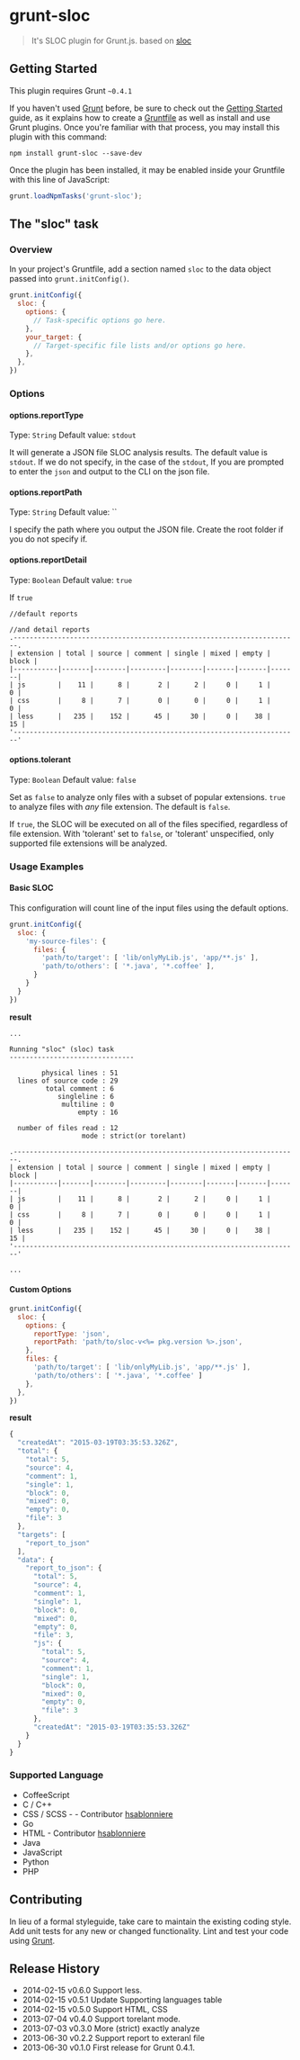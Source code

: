 # grunt-sloc

> It's SLOC plugin for Grunt.js. based on [sloc](https://npmjs.org/package/sloc)

## Getting Started
This plugin requires Grunt `~0.4.1`

If you haven't used [Grunt](http://gruntjs.com/) before, be sure to check out the [Getting Started](http://gruntjs.com/getting-started) guide, as it explains how to create a [Gruntfile](http://gruntjs.com/sample-gruntfile) as well as install and use Grunt plugins. Once you're familiar with that process, you may install this plugin with this command:

```shell
npm install grunt-sloc --save-dev
```

Once the plugin has been installed, it may be enabled inside your Gruntfile with this line of JavaScript:

```js
grunt.loadNpmTasks('grunt-sloc');
```

## The "sloc" task

### Overview
In your project's Gruntfile, add a section named `sloc` to the data object passed into `grunt.initConfig()`.

```js
grunt.initConfig({
  sloc: {
    options: {
      // Task-specific options go here.
    },
    your_target: {
      // Target-specific file lists and/or options go here.
    },
  },
})
```

### Options

#### options.reportType
Type: `String`
Default value: `stdout`

It will generate a JSON file SLOC analysis results. The default value is `stdout`.
If we do not specify, in the case of the `stdout`, If you are prompted to enter the `json` and output to the CLI on the json file.

#### options.reportPath
Type: `String`
Default value: ``

I specify the path where you output the JSON file. Create the root folder if you do not specify if.

#### options.reportDetail
Type: `Boolean`
Default value: `true`

If `true`

```shell
//default reports

//and detail reports
.-----------------------------------------------------------------------.
| extension | total | source | comment | single | mixed | empty | block |
|-----------|-------|--------|---------|--------|-------|-------|-------|
| js        |    11 |      8 |       2 |      2 |     0 |     1 |     0 |
| css       |     8 |      7 |       0 |      0 |     0 |     1 |     0 |
| less      |   235 |    152 |      45 |     30 |     0 |    38 |    15 |
'-----------------------------------------------------------------------'
```

#### options.tolerant
Type: `Boolean`
Default value: `false`

Set as `false` to analyze only files with a subset of popular extensions.  `true` to analyze files with *any* file extension.  The default is `false`.

If `true`, the SLOC will be executed on all of the files specified, regardless of file extension.  With 'tolerant' set to `false`, or 'tolerant' unspecified, only supported file extensions will be analyzed.

### Usage Examples

#### Basic SLOC
This configuration will count line of the input files using the default options.

```js
grunt.initConfig({
  sloc: {
    'my-source-files': {
      files: {
        'path/to/target': [ 'lib/onlyMyLib.js', 'app/**.js' ],
        'path/to/others': [ '*.java', '*.coffee' ],
      }
    }
  }
})
```

**result**

```
...

Running "sloc" (sloc) task
-------------------------------

        physical lines : 51
  lines of source code : 29
         total comment : 6
            singleline : 6
             multiline : 0
                 empty : 16

  number of files read : 12
                  mode : strict(or torelant) 
                  
.-----------------------------------------------------------------------.
| extension | total | source | comment | single | mixed | empty | block |
|-----------|-------|--------|---------|--------|-------|-------|-------|
| js        |    11 |      8 |       2 |      2 |     0 |     1 |     0 |
| css       |     8 |      7 |       0 |      0 |     0 |     1 |     0 |
| less      |   235 |    152 |      45 |     30 |     0 |    38 |    15 |
'-----------------------------------------------------------------------'

...
```

#### Custom Options

<!--
In this example, custom options are used to do something else with whatever else. So if the `testing` file has the content `Testing` and the `123` file had the content `1 2 3`, the generated result in this case would be `Testing: 1 2 3 !!!`
-->

```js
grunt.initConfig({
  sloc: {
    options: {
      reportType: 'json',
      reportPath: 'path/to/sloc-v<%= pkg.version %>.json',
    },
    files: {
      'path/to/target': [ 'lib/onlyMyLib.js', 'app/**.js' ],
      'path/to/others': [ '*.java', '*.coffee' ]
    },
  },
})
```

**result**

```js
{
  "createdAt": "2015-03-19T03:35:53.326Z",
  "total": {
    "total": 5,
    "source": 4,
    "comment": 1,
    "single": 1,
    "block": 0,
    "mixed": 0,
    "empty": 0,
    "file": 3
  },
  "targets": [
    "report_to_json"
  ],
  "data": {
    "report_to_json": {
      "total": 5,
      "source": 4,
      "comment": 1,
      "single": 1,
      "block": 0,
      "mixed": 0,
      "empty": 0,
      "file": 3,
      "js": {
        "total": 5,
        "source": 4,
        "comment": 1,
        "single": 1,
        "block": 0,
        "mixed": 0,
        "empty": 0,
        "file": 3
      },
      "createdAt": "2015-03-19T03:35:53.326Z"
    }
  }
}
```

### Supported Language
* CoffeeScript
* C / C++
* CSS / SCSS -  - Contributor [hsablonniere](https://github.com/hsablonniere)
* Go
* HTML - Contributor [hsablonniere](https://github.com/hsablonniere)
* Java
* JavaScript
* Python
* PHP

## Contributing
In lieu of a formal styleguide, take care to maintain the existing coding style. Add unit tests for any new or changed functionality. Lint and test your code using [Grunt](http://gruntjs.com/).

## Release History

* 2014-02-15  v0.6.0  Support less.
* 2014-02-15  v0.5.1  Update Supporting languages table
* 2014-02-15  v0.5.0  Support HTML, CSS
* 2013-07-04  v0.4.0  Support torelant mode.
* 2013-07-03  v0.3.0  More (strict) exactly analyze
* 2013-06-30  v0.2.2  Support report to exteranl file
* 2013-06-30  v0.1.0  First release for Grunt 0.4.1.
